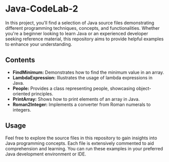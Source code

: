 # Java-CodeLab-2

In this project, you'll find a selection of Java source files demonstrating different programming techniques, concepts, and functionalities. Whether you're a beginner looking to learn Java or an experienced developer seeking reference material, this repository aims to provide helpful examples to enhance your understanding.

## Contents

- **FindMinimum:** Demonstrates how to find the minimum value in an array.
- **LambdaExpression:** Illustrates the usage of lambda expressions in Java.
- **People:** Provides a class representing people, showcasing object-oriented principles.
- **PrintArray:** Shows how to print elements of an array in Java.
- **Roman2Integer:** Implements a converter from Roman numerals to integers.

## Usage

Feel free to explore the source files in this repository to gain insights into Java programming concepts. Each file is extensively commented to aid comprehension and learning. You can run these examples in your preferred Java development environment or IDE.
